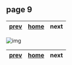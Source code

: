 ## page 9
| [prev](./page_8.md) |  [home](../README.md) | next               |
|---------------------|-----------------------|--------------------|

![img](../images/photo_9.jpg)

| [prev](./page_8.md) |  [home](../README.md) | next               |
|---------------------|-----------------------|--------------------|

